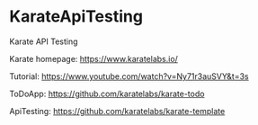 # KarateApiTesting
Karate API Testing

Karate homepage: https://www.karatelabs.io/

Tutorial: https://www.youtube.com/watch?v=Ny71r3auSVY&t=3s

ToDoApp: https://github.com/karatelabs/karate-todo

ApiTesting: https://github.com/karatelabs/karate-template



